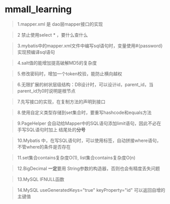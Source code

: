 mmall_learning
==============

>1.mapper.xml 是 dao层mapper接口的实现

>2 禁止使用select * ，要什么查什么

>3.mybatis中的mapper.xml文件中编写sql语句时，变量使用#{password} 实现预编译sql语句

>4.salt值的能增加提高破解MD5的复杂度

>5.修改密码时，增加一个token校验，能防止横向越权

>6.无限扩展的树状层级结构：DB设计时，可以设计id，parent_id，当parent_id为0时说明是根节点

>7.先写接口的实现，在复制方法的声明到接口

>8.使用自定义类型存储到set集合时，要重写hashcode和equals方法

>9.PageHelper 会自动给Mapper中的SQL语句添加limit语句，因此不必在手写SQL语句时加上 结尾处的**分号**

>10.Mybatis 中，在写SQL语句时，可以使用<where>标签，自动拼接where语句，不管where的条件是否存在

>11.set集合contains复杂度O(1), list集合contains复杂度O(n)

>12.BigDecimal **一定**要用 String参数的构造器，否则也会有精度丢失问题

>13.MySQL IFNULL函数

>14.MySQL useGeneratedKeys="true" keyProperty="id" 可以返回自增的主键值